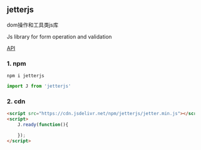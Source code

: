 ## jetterjs

dom操作和工具类js库

Js library for form operation and validation

[API](https://theajack.gitee.io/jetterjs)

### 1. npm 

```
npm i jetterjs
```

```js
import J from 'jetterjs'
```

### 2. cdn 

```html
<script src="https://cdn.jsdelivr.net/npm/jetterjs/jetter.min.js"></script>
<script>
    J.ready(function(){

    });
</script>
```